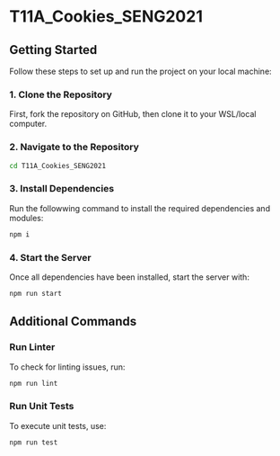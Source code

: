 # T11A_Cookies_SENG2021

## Getting Started

Follow these steps to set up and run the project on your local machine:

### 1. Clone the Repository

First, fork the repository on GitHub, then clone it to your WSL/local computer.

### 2. Navigate to the Repository

```sh
cd T11A_Cookies_SENG2021
```

### 3. Install Dependencies

Run the followwing command to install the required dependencies and modules:

```sh
npm i
```

### 4. Start the Server

Once all dependencies have been installed, start the server with:

```sh
npm run start
```

## Additional Commands

### Run Linter

To check for linting issues, run:

```sh
npm run lint
```

### Run Unit Tests

To execute unit tests, use:

```sh
npm run test
```
